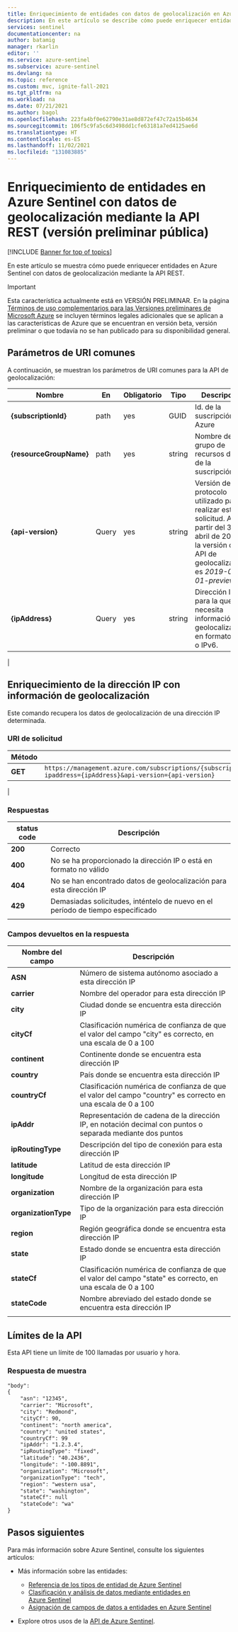 ```yaml
---
title: Enriquecimiento de entidades con datos de geolocalización en Azure Sentinel mediante la API REST | Microsoft Docs
description: En este artículo se describe cómo puede enriquecer entidades en Azure Sentinel con datos de geolocalización mediante la API REST.
services: sentinel
documentationcenter: na
author: batamig
manager: rkarlin
editor: ''
ms.service: azure-sentinel
ms.subservice: azure-sentinel
ms.devlang: na
ms.topic: reference
ms.custom: mvc, ignite-fall-2021
ms.tgt_pltfrm: na
ms.workload: na
ms.date: 07/21/2021
ms.author: bagol
ms.openlocfilehash: 223fa4bf0e62790e31ae8d872ef47c72a15b4634
ms.sourcegitcommit: 106f5c9fa5c6d3498dd1cfe63181a7ed4125ae6d
ms.translationtype: HT
ms.contentlocale: es-ES
ms.lasthandoff: 11/02/2021
ms.locfileid: "131083885"
---
```

# <a name="enrich-entities-in-azure-sentinel-with-geolocation-data-via-rest-api-public-preview"></a>Enriquecimiento de entidades en Azure Sentinel con datos de geolocalización mediante la API REST (versión preliminar pública)

[!INCLUDE [Banner for top of topics](./includes/banner.md)]

En este artículo se muestra cómo puede enriquecer entidades en Azure Sentinel con datos de geolocalización mediante la API REST.

> [!IMPORTANT]
> Esta característica actualmente está en VERSIÓN PRELIMINAR. En la página [Términos de uso complementarios para las Versiones preliminares de Microsoft Azure](https://azure.microsoft.com/support/legal/preview-supplemental-terms/) se incluyen términos legales adicionales que se aplican a las características de Azure que se encuentran en versión beta, versión preliminar o que todavía no se han publicado para su disponibilidad general.
>

## <a name="common-uri-parameters"></a>Parámetros de URI comunes

A continuación, se muestran los parámetros de URI comunes para la API de geolocalización:




| Nombre | En | Obligatorio | Tipo | Descripción |
|-|-|-|-|-|
| **{subscriptionId}** | path | yes | GUID | Id. de la suscripción de Azure |
| **{resourceGroupName}** | path | yes | string | Nombre del grupo de recursos dentro de la suscripción |
| **{api-version}** | Query | yes | string | Versión del protocolo utilizado para realizar esta solicitud. A partir del 30 de abril de 2021, la versión de la API de geolocalización es *2019-01-01-preview*.|
| **{ipAddress}** | Query | yes | string | Dirección IP para la que se necesita información de geolocalización, en formato IPv4 o IPv6.   |
|

## <a name="enrich-ip-address-with-geolocation-information"></a>Enriquecimiento de la dirección IP con información de geolocalización

Este comando recupera los datos de geolocalización de una dirección IP determinada.

### <a name="request-uri"></a>URI de solicitud

| Método | URI de la solicitud |
|-|-|
| **GET** | `https://management.azure.com/subscriptions/{subscriptionId}/resourceGroups/{resourceGroupName}/providers/Microsoft.SecurityInsights/enrichment/ip/geodata/?ipaddress={ipAddress}&api-version={api-version}` |
|

### <a name="responses"></a>Respuestas

|status code  |Descripción  |
|---------|---------|
|**200**     |   Correcto      |
|**400**     |      No se ha proporcionado la dirección IP o está en formato no válido    |
|**404**     | No se han encontrado datos de geolocalización para esta dirección IP         |
|**429**     |      Demasiadas solicitudes, inténtelo de nuevo en el período de tiempo especificado    |
|     |         |

### <a name="fields-returned-in-the-response"></a>Campos devueltos en la respuesta

|Nombre del campo  |Descripción  |
|---------|---------|
|**ASN**     |  Número de sistema autónomo asociado a esta dirección IP       |
|**carrier**     |  Nombre del operador para esta dirección IP       |
|**city**     |   Ciudad donde se encuentra esta dirección IP      |
|**cityCf**     | Clasificación numérica de confianza de que el valor del campo "city" es correcto, en una escala de 0 a 100        |
|**continent**     | Continente donde se encuentra esta dirección IP        |
|**country**     |País donde se encuentra esta dirección IP        |
|**countryCf**     |   Clasificación numérica de confianza de que el valor del campo "country" es correcto en una escala de 0 a 100      |
|**ipAddr**     |   Representación de cadena de la dirección IP, en notación decimal con puntos o separada mediante dos puntos      |
|**ipRoutingType**     |   Descripción del tipo de conexión para esta dirección IP      |
|**latitude**     |     Latitud de esta dirección IP    |
|**longitude**     |  Longitud de esta dirección IP       |
|**organization**     |  Nombre de la organización para esta dirección IP       |
|**organizationType**     | Tipo de la organización para esta dirección IP        |
|**region**     |    Región geográfica donde se encuentra esta dirección IP     |
|**state**     |  Estado donde se encuentra esta dirección IP       |
|**stateCf**     | Clasificación numérica de confianza de que el valor del campo "state" es correcto, en una escala de 0 a 100        |
|**stateCode**     |   Nombre abreviado del estado donde se encuentra esta dirección IP      |
|     |         |


## <a name="throttling-limits-for-the-api"></a>Límites de la API

Esta API tiene un límite de 100 llamadas por usuario y hora.

### <a name="sample-response"></a>Respuesta de muestra

```rest
"body":
{
    "asn": "12345",
    "carrier": "Microsoft",
    "city": "Redmond",
    "cityCf": 90,
    "continent": "north america",
    "country": "united states",
    "countryCf": 99
    "ipAddr": "1.2.3.4",
    "ipRoutingType": "fixed",
    "latitude": "40.2436",
    "longitude": "-100.8891",
    "organization": "Microsoft",
    "organizationType": "tech",
    "region": "western usa",
    "state": "washington",
    "stateCf": null
    "stateCode": "wa"
}
```

## <a name="next-steps"></a>Pasos siguientes

Para más información sobre Azure Sentinel, consulte los siguientes artículos:

- Más información sobre las entidades:

    - [Referencia de los tipos de entidad de Azure Sentinel](entities-reference.md)
    - [Clasificación y análisis de datos mediante entidades en Azure Sentinel](entities-in-azure-sentinel.md)
    - [Asignación de campos de datos a entidades en Azure Sentinel](map-data-fields-to-entities.md)

- Explore otros usos de la [API de Azure Sentinel](/rest/api/securityinsights/).
